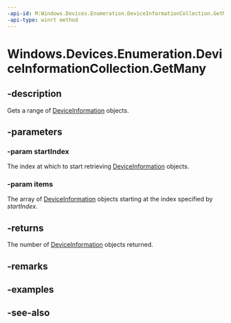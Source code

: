 ----api-id: M:Windows.Devices.Enumeration.DeviceInformationCollection.GetMany(System.UInt32,Windows.Devices.Enumeration.DeviceInformation[])
-api-type: winrt method
---<!-- Method syntaxpublic uint GetMany(System.UInt32 startIndex, Windows.Devices.Enumeration.DeviceInformation[] items)--># Windows.Devices.Enumeration.DeviceInformationCollection.GetMany## -descriptionGets a range of [DeviceInformation](deviceinformation.md) objects.## -parameters### -param startIndexThe index at which to start retrieving [DeviceInformation](deviceinformation.md) objects.### -param itemsThe array of [DeviceInformation](deviceinformation.md) objects starting at the index specified by *startIndex*.## -returnsThe number of [DeviceInformation](deviceinformation.md) objects returned.## -remarks## -examples## -see-also
